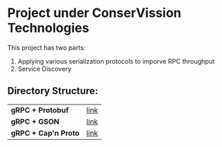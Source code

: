Project under ConserVission Technologies
========================================

This project has two parts:

1. Applying various serialization protocols to imporve RPC throughput
2. Service Discovery

Directory Structure:
--------------------

<table>
  <tr>
    <td><b>gRPC + Protobuf </b></td>
    <td><a href="#">link</a></td>
  </tr>
  <tr>
    <td><b>gRPC + GSON</b></td>
    <td><a href="#">link</a></td>
  </tr>
  <tr>
    <td><b>gRPC + Cap'n Proto</b></td>
    <td><a href="#">link</a></td>
  </tr>
</table>
